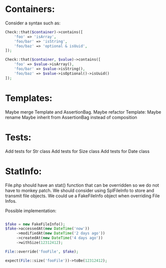 Containers:
===========

Consider a syntax such as:

```php
Check::that($container)->contains([
    'foo' => 'isArray',
    'foo/bar' => 'isString',
    'foo/baz' => 'optional & isUuid',
]);
```

```php
Check::that($container, $value)->contains([
    'foo' => $value->isArray(),
    'foo/bar' => $value->isString(),
    'foo/baz' => $value->isOptional()->isUuid()
]);
```

Templates:
==========
Maybe merge Template and AssertionBag.
Maybe refactor Template:
    Maybe rename
    Maybe inherit from AssertionBag instead of composition

Tests:
======

Add tests for Str class
Add tests for Size class
Add tests for Date class


StatInfo:
=========

File.php should have an stat() function that can be overridden so we
do not have to monkey patch.
We should consider using SplFileInfo to store and transmit file objects.
We could ue a FakeFileInfo object when overriding File Infos.

Possible implementation:

```php

$fake = new FakeFileInfo();
$fake->accessedAt(new DateTime('now'))
     ->modifiedAt(new DateTime('2 days ago'))
     ->createdAt(new DateTime('4 days ago'))
     ->withSize(12312412);

File::override('fooFile', $fake);

expect(File::size('fooFile'))->toBe(12312412);
```
